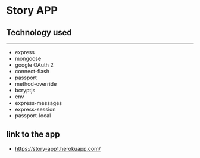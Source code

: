 # Story APP

## Technology used
---
* express
 * mongoose
 * google OAuth 2
 * connect-flash
 * passport
 * method-override
 * bcryptjs
 * env
 * express-messages
 * express-session
 * passport-local

 ## link to the app
 * https://story-app1.herokuapp.com/